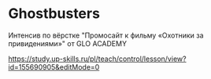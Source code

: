 # Ghostbusters
Интенсив по вёрстке "Промосайт к фильму «Охотники за привидениями»"
от GLO ACADEMY

https://study.up-skills.ru/pl/teach/control/lesson/view?id=155690905&editMode=0
